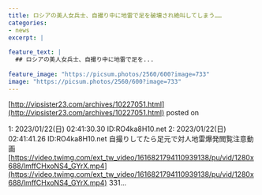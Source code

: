 ```yaml
---
title: ロシアの美人女兵士、自撮り中に地雷で足を破壊され絶叫してしまう……
categories:
- news
excerpt: |
  
feature_text: |
  ## ロシアの美人女兵士、自撮り中に地雷で足を...
  
feature_image: "https://picsum.photos/2560/600?image=733"
image: "https://picsum.photos/2560/600?image=733"
---
```


[http://vipsister23.com/archives/10227051.html](http://vipsister23.com/archives/10227051.html)
posted on 

<!--more-->

1: 2023/01/22(日) 02:41:30.30 ID:RO4ka8H10.net 2: 2023/01/22(日) 02:41:41.26 ID:RO4ka8H10.net 自撮りしてたら足元で対人地雷爆発閲覧注意動画   [https://video.twimg.com/ext_tw_video/1616821794110939138/pu/vid/1280x688/lmffCHxoNS4_GYrX.mp4](https://video.twimg.com/ext_tw_video/1616821794110939138/pu/vid/1280x688/lmffCHxoNS4_GYrX.mp4) 331...
